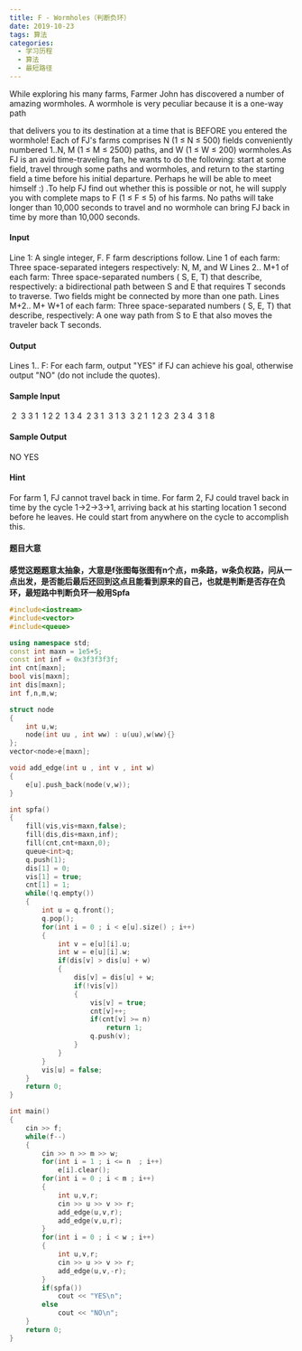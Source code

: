 ```yaml
---
title: F - Wormholes（判断负环）
date: 2019-10-23
tags: 算法
categories: 
  - 学习历程
  - 算法
  - 最短路径
---
```


While exploring his many farms, Farmer John has discovered a number of amazing wormholes. A wormhole is very peculiar because it is a one-way path 

<!-- more -->

that delivers you to its destination at a time that is BEFORE you entered the wormhole! Each of FJ's farms comprises N (1 ≤ N ≤ 500) fields conveniently numbered 1..N, M (1 ≤ M ≤ 2500) paths, and W (1 ≤ W ≤ 200) wormholes.As FJ is an avid time-traveling fan, he wants to do the following: start at some field, travel through some paths and wormholes, and return to the starting field a time before his initial departure. Perhaps he will be able to meet himself :) .To help FJ find out whether this is possible or not, he will supply you with complete maps to F (1 ≤ F ≤ 5) of his farms. No paths will take longer than 10,000 seconds to travel and no wormhole can bring FJ back in time by more than 10,000 seconds.

#### Input
Line 1: A single integer, F. F farm descriptions follow.
Line 1 of each farm: Three space-separated integers respectively: N, M, and W
Lines 2.. M+1 of each farm: Three space-separated numbers ( S, E, T) that describe, respectively: a bidirectional path between S and E that requires T seconds to traverse. Two fields might be connected by more than one path.
Lines M+2.. M+ W+1 of each farm: Three space-separated numbers ( S, E, T) that describe, respectively: A one way path from S to E that also moves the traveler back T seconds. 

#### Output
Lines 1.. F: For each farm, output "YES" if FJ can achieve his goal, otherwise output "NO" (do not include the quotes). 
#### Sample Input
​    2
​    3 3 1
​    1 2 2
​    1 3 4
​    2 3 1
​    3 1 3
​    3 2 1
​    1 2 3
​    2 3 4
​    3 1 8

#### Sample Output

   NO
    YES

#### Hint
For farm 1, FJ cannot travel back in time.
For farm 2, FJ could travel back in time by the cycle 1->2->3->1, arriving back at his starting location 1 second before he leaves. He could start from anywhere on the cycle to accomplish this. 

#### 题目大意

**感觉这题题意太抽象，大意是f张图每张图有n个点，m条路，w条负权路，问从一点出发，是否能后最后还回到这点且能看到原来的自己，也就是判断是否存在负环，最短路中判断负环一般用Spfa**

```cpp
#include<iostream>
#include<vector>
#include<queue>

using namespace std;
const int maxn = 1e5+5;
const int inf = 0x3f3f3f3f;
int cnt[maxn]; 
bool vis[maxn];
int dis[maxn];
int f,n,m,w;

struct node
{
	int u,w;
	node(int uu , int ww) : u(uu),w(ww){}
};
vector<node>e[maxn];

void add_edge(int u , int v , int w)
{
	e[u].push_back(node(v,w));
}

int spfa()
{
	fill(vis,vis+maxn,false);
	fill(dis,dis+maxn,inf);
	fill(cnt,cnt+maxn,0);
	queue<int>q;
	q.push(1);
	dis[1] = 0;
	vis[1] = true;
	cnt[1] = 1;
	while(!q.empty())
	{
		int u = q.front();
		q.pop();
		for(int i = 0 ; i < e[u].size() ; i++)
		{
			int v = e[u][i].u;
			int w = e[u][i].w;
			if(dis[v] > dis[u] + w)
			{
				dis[v] = dis[u] + w;
				if(!vis[v])
				{
					vis[v] = true;
					cnt[v]++;				
					if(cnt[v] >= n)
						return 1;
					q.push(v);
				}	
			} 
		}
		vis[u] = false;
	}
	return 0;
}

int main()
{
	cin >> f;
	while(f--)
	{
		cin >> n >> m >> w;
		for(int i = 1 ; i <= n  ; i++)
			e[i].clear();
		for(int i = 0 ; i < m ; i++)
		{
			int u,v,r;
			cin >> u >> v >> r;
			add_edge(u,v,r);
			add_edge(v,u,r);
		}
		for(int i = 0 ; i < w ; i++)
		{
			int u,v,r;
			cin >> u >> v >> r;
			add_edge(u,v,-r); 
		}
		if(spfa())
			cout << "YES\n";
		else
			cout << "NO\n";
	}
	return 0;
} 
```

